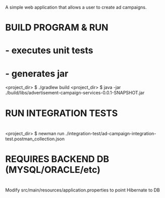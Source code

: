 A simple web application that allows a user to create ad campaigns.

#
# BUILD PROGRAM & RUN
#
# - executes unit tests
# - generates jar
<project_dir> $ ./gradlew build
<project_dir> $ java -jar ./build/libs/advertisement-campaign-services-0.0.1-SNAPSHOT.jar




#
# RUN INTEGRATION TESTS
#
<project_dir> $ newman run ./integration-test/ad-campaign-integration-test.postman_collection.json

#
# REQUIRES BACKEND DB (MYSQL/ORACLE/etc)
#
Modify src/main/resources/application.properties to point Hibernate to DB
